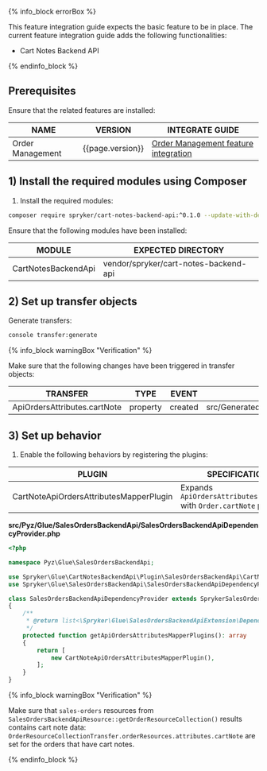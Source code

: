 

{% info_block errorBox %}

This feature integration guide expects the basic feature to be in place.
The current feature integration guide adds the following functionalities:
* Cart Notes Backend API

{% endinfo_block %}

## Prerequisites

Ensure that the related features are installed:

| NAME             | VERSION          | INTEGRATE GUIDE                                                                                                                              |
|------------------|------------------|----------------------------------------------------------------------------------------------------------------------------------------------|
| Order Management | {{page.version}} | [Order Management feature integration](/docs/scos/dev/feature-integration-guides/{{page.version}}/install-the-order-management-feature.html) |

## 1) Install the required modules using Composer

1. Install the required modules:

```bash
composer require spryker/cart-notes-backend-api:^0.1.0 --update-with-dependencies
```

Ensure that the following modules have been installed:

| MODULE                | EXPECTED DIRECTORY                      |
|-----------------------|-----------------------------------------|
| CartNotesBackendApi   | vendor/spryker/cart-notes-backend-api   |

## 2) Set up transfer objects

Generate transfers:

```bash
console transfer:generate
```

{% info_block warningBox "Verification" %}

Make sure that the following changes have been triggered in transfer objects:

| TRANSFER                     | TYPE     | EVENT   | PATH                                              |
|------------------------------|----------|---------|---------------------------------------------------|
| ApiOrdersAttributes.cartNote | property | created | src/Generated/Shared/Transfer/ApiOrdersAttributes |

## 3) Set up behavior

1. Enable the following behaviors by registering the plugins:

| PLUGIN                                   | SPECIFICATION                                                          | PREREQUISITES | NAMESPACE                                                     |
|------------------------------------------|------------------------------------------------------------------------|---------------|---------------------------------------------------------------|
| CartNoteApiOrdersAttributesMapperPlugin  | Expands `ApiOrdersAttributes.cartNote` with `Order.cartNote` property. |               | Spryker\Glue\CartNotesBackendApi\Plugin\SalesOrdersBackendApi |

**src/Pyz/Glue/SalesOrdersBackendApi/SalesOrdersBackendApiDependencyProvider.php**

```php
<?php

namespace Pyz\Glue\SalesOrdersBackendApi;

use Spryker\Glue\CartNotesBackendApi\Plugin\SalesOrdersBackendApi\CartNoteApiOrdersAttributesMapperPlugin;
use Spryker\Glue\SalesOrdersBackendApi\SalesOrdersBackendApiDependencyProvider as SprykerSalesOrdersBackendApiDependencyProvider;

class SalesOrdersBackendApiDependencyProvider extends SprykerSalesOrdersBackendApiDependencyProvider
{
    /**
     * @return list<\Spryker\Glue\SalesOrdersBackendApiExtension\Dependency\Plugin\ApiOrdersAttributesMapperPluginInterface>
     */
    protected function getApiOrdersAttributesMapperPlugins(): array
    {
        return [
            new CartNoteApiOrdersAttributesMapperPlugin(),
        ];
    }
}
```

{% info_block warningBox "Verification" %}

Make sure that `sales-orders` resources from `SalesOrdersBackendApiResource::getOrderResourceCollection()` results contains cart note data: `OrderResourceCollectionTransfer.orderResources.attributes.cartNote` are set for the orders that have cart notes.

{% endinfo_block %}